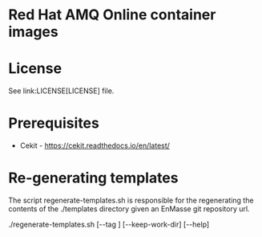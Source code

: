 # Red Hat AMQ Online container images

# License

See link:LICENSE[LICENSE] file.

# Prerequisites

* Cekit - https://cekit.readthedocs.io/en/latest/

# Re-generating templates

The script regenerate-templates.sh is responsible for the regenerating the contents of the ./templates directory given an
EnMasse git repository url.

./regenerate-templates.sh [--tag <tag>] [--keep-work-dir] [--help] <EnMasse git repository url> 


